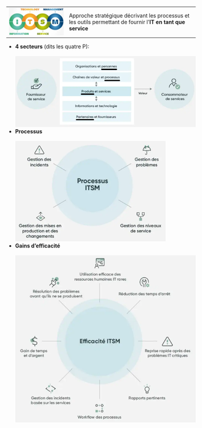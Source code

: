 <table>
	<tr>
		<td><img src="../images/itsm.png" width="350"/></td>
		<td>Approche stratégique décrivant les processus et les outils permettant de fournir l'<b>IT en tant que service</b></td>
	</tr>
</table>
<ul>
	<li><b>4 secteurs</b> (dits les quatre P):</li>
		<br>
		<img src="../images/itsm-value.png"/>
	<br>
	<li><b>Processus</b></li>
		<br>
		<img src="../images/itsm-processes.png" width="400"/>
	<br>
	<li><b>Gains d’efficacité</b></li>
		<br>
		<img src="../images/itsm-efficiencies.png"/>	
</ul>
